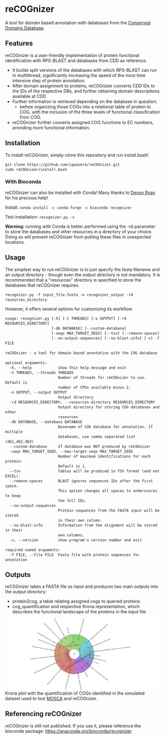 # reCOGnizer

A tool for domain based annotation with databases from the [Conserved Domains Database](https://www.ncbi.nlm.nih.gov/Structure/cdd/cdd.shtml).

## Features

reCOGnizer is a user-friendly implementation of protein functional identification with RPS-BLAST and databases from CDD as reference. 
* It builds split versions of the databases with which RPS-BLAST can run in multithread, significantly increasing the speed of the most time intensive step of protein annotation. 
* After domain assignment to proteins, reCOGnizer converts CDD IDs to the IDs of the respective DBs, and further obtaining domain descriptions available at CDD 
* Further information is retrieved depending on the database in question:
  * before organizing those COGs into a relational table of protein to COG, with the inclusion of the three levels of functional classification from COG. 
* reCOGnizer further converts assigned COG functions to EC numbers, providing more functional information.

## Installation

To install reCOGnizer, simply clone this repository and run install.bash!
```
git clone https://github.com/iquasere/reCOGnizer.git
sudo reCOGnizer/install.bash
```

### With Bioconda

reCOGnizer can also be installed with Conda! Many thanks to [Devon Ryan](https://github.com/dpryan79) for his precious help!

Install:  ```conda install -c conda-forge -c bioconda recognizer```

Test installation: ```recognizer.py -v```

**Warning:** running with Conda is better performed using the -rd parameter to store the databases and other resources in a directory of your choice. Doing so will prevent reCOGnizer from putting these files in unexpected locations.

## Usage

The simplest way to run reCOGnizer is to just specify the fasta filename and an output directory - though even the output directory is not mandatory. It is recommended that a "resources" directory is specified to store the databases that reCOGnizer requires.
```
recognizer.py -f input_file.fasta -o recognizer_output -rd resources_directory
```
However, it offers several options for customizing its workflow:
```
usage: recognizer.py [-h] [-t THREADS] [-o OUTPUT] [-rd RESOURCES_DIRECTORY]
                     [-db DATABASE] [--custom-database]
                     [-seqs MAX_TARGET_SEQS] [--tsv] [--remove-spaces]
                     [--no-output-sequences] [--no-blast-info] [-v] -f FILE

reCOGnizer - a tool for domain based annotation with the COG database

optional arguments:
  -h, --help            show this help message and exit
  -t THREADS, --threads THREADS
                        Number of threads for reCOGnizer to use. Default is
                        number of CPUs available minus 2.
  -o OUTPUT, --output OUTPUT
                        Output directory
  -rd RESOURCES_DIRECTORY, --resources-directory RESOURCES_DIRECTORY
                        Output directory for storing COG databases and other
                        resources
  -db DATABASE, --database DATABASE
                        Basename of COG database for annotation. If multiple
                        databases, use comma separated list (db1,db2,db3)
  --custom-database     If database was NOT produced by reCOGnizer
  -seqs MAX_TARGET_SEQS, --max-target-seqs MAX_TARGET_SEQS
                        Number of maximum identifications for each protein.
                        Default is 1.
  --tsv                 Tables will be produced in TSV format (and not EXCEL).
  --remove-spaces       BLAST ignores sequences IDs after the first space.
                        This option changes all spaces to underscores to keep
                        the full IDs.
  --no-output-sequences
                        Protein sequences from the FASTA input will be stored
                        in their own column.
  --no-blast-info       Information from the alignment will be stored in their
                        own columns.
  -v, --version         show program's version number and exit

required named arguments:
  -f FILE, --file FILE  Fasta file with protein sequences for annotation
```

## Outputs

reCOGnizer takes a FASTA file as input and produces two main outputs into the output directory:
* protein2cog, a table relating assigned cogs to queried proteins
* cog_quantification and respective Krona representation, which describes the functional landscape of the proteins in the input file

![ScreenShot](krona_plot.png)
Krona plot with the quantification of COGs identified in the simulated dataset used to test [MOSCA](github.com/iquasere/MOSCA) and reCOGnizer.

## Referencing reCOGnizer

reCOGnizer is still not published. If you use it, please reference the bioconda package: https://anaconda.org/bioconda/recognizer